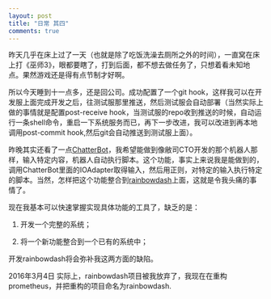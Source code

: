 ```yaml
---
layout: post
title: "日常 其四"
comments: true
---
```


昨天几乎在床上过了一天（也就是除了吃饭洗澡去厕所之外的时间），一直窝在床上打《巫师3》，眼都要瞎了，打到后面，都不想去做任务了，只想着看未知地点。果然游戏还是得有点节制才好啊。

所以今天睡到十一点多，还是回公司。成功配置了一个git hook，这样我可以在开发服上面完成开发之后，往测试服那里推送，然后测试服会自动部署（当然实际上做的事情就是配置post-receive hook，当测试服的repo收到推送的时候，自动运行一条shell命令，重启一下系统服务而已，再下一步改进，我可以改进到再本地调用post-commit hook,然后git会自动推送到测试服上面）。

昨晚其实还看了一点[ChatterBot](https://github.com/gunthercox/ChatterBot)，我希望能做到像敝司CTO开发的那个机器人那样，输入特定内容，机器人自动执行脚本。这个功能，事实上来说我是能做到的，调用ChatterBot里面的IOAdapter取得输入，然后用正则，对特定的输入执行特定的脚本。当然，怎样把这个功能整合到[rainbowdash](https://github.com/ZhangYet/rainbowdash)上面，这就是令我头痛的事情了。

现在我基本可以快速掌握实现具体功能的工具了，缺乏的是：

1. 开发一个完整的系统；

2. 将一个新功能整合到一个已有的系统中；

开发rainbowdash将会弥补我这两方面的缺陷。

2016年3月4日
实际上，rainbowdash项目被我放弃了，我现在在重构prometheus，并把重构的项目命名为rainbowdash.
